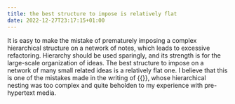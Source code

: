 ```yaml
---
title: the best structure to impose is relatively flat
date: 2022-12-27T23:17:15+01:00
---
```


It is easy to make the mistake of prematurely imposing a complex hierarchical structure on a network of notes, which leads to excessive refactoring. Hierarchy should be used sparingly, and its strength is for the large-scale organization of ideas. The best structure to impose on a network of many small related ideas is a relatively flat one. I believe that this is one of the mistakes made in the writing of {{<cref frct-003I>}}, whose hierarchical nesting was too complex and quite beholden to my experience with pre-hypertext media.
